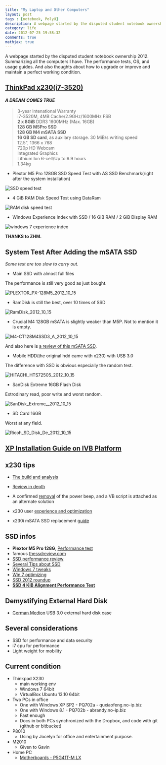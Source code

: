 ```yaml
---
title: "My Laptop and Other Computers"
layout: post
tags : [notebook, PolyU]
description: A webpage started by the disputed student notebook ownership 2012. Summarizing all the computers I have. The performance tests, OS, and usage guides. And also thoughts about how to upgrade or improve and maintain a perfect working condition.
category: life
date: 2012-07-25 19:58:32
comments: true
mathjax: true
---
```


A webpage started by the disputed student notebook ownership 2012. Summarizing all the computers I have. The performance tests, OS, and usage guides. And also thoughts about how to upgrade or improve and maintain a perfect working condition.

<!--more-->

## [ThinkPad x230(i7-3520)](http://www.hknotebook.com/hkust2012/product/main.jsp?view=product&pid=5&brand=lenovo)

#### _A DREAM COMES TRUE_
    
>   3-year Intenational Warranty  
>   i7-3520M, 4MB Cache/2.9GHz/1600MHz FSB  
>   **2 x 8GiB** DDR3 1600MHz (Max. 16GB)  
>   **128 GB M5Pro SSD**  
>   **128 GB M4 mSATA SSD**    
>   **16 GB SD card**, as auxilary storage. 30 MiB/s writing speed  
>   12.5", 1366 x 768  
>   720p HD Webcam  
>   Integrated Graphics  
>   Lithium Ion 6-cell/Up to 9.9 hours  
>   1.34kg  

- Plextor M5 Pro 128GB SSD Speed Test with AS SSD Benchmark(right after the system installation)    

![SSD speed test](http://i.imgur.com/Ku7gLqh.png)

- 4 GiB RAM Disk Speed Test using DataRam    

![RAM disk speed test](http://i.imgur.com/opbKZd0.png)

- Windows Experience Index with SSD / 16 GiB RAM / 2 GiB Display RAM    

![windows 7 experience index](http://i.imgur.com/etXtAFC.png)

**THANKS to ZHM.**

## System Test After Adding the mSATA SSD

*Some test are too slow to carry out.*

- Main SSD with almost full files    

The performance is still very good as just bought.

![PLEXTOR_PX-128M5_2012_10_15](http://i.imgur.com/WP6peBZ.jpg)

- RamDisk is still the best, over 10 times of SSD    

![RamDisk_2012_10_15](http://i.imgur.com/4PHbEKF.jpg)

- Crucial M4 128GB mSATA is slightly weaker than M5P. Not to mention it is empty.    

![M4-CT128M4SSD3_A_2012_10_15](http://i.imgur.com/fZk4tlB.jpg)

And also here is [a review of this mSATA SSD](http://www.storagereview.com/micron_realssd_c400_msata_ssd_review).    

- Mobile HDD(the original hdd came with x230) with USB 3.0    

The difference with SSD is obvious especially the random test.    

![HITACHI_HTS72505_2012_10_15](http://i.imgur.com/8thBkJB.jpg) 

- SanDisk Extreme 16GB Flash Disk    

Extrodinary read, poor write and worst random.    

![SanDisk_Extreme__2012_10_15](http://i.imgur.com/MeQ4Jv7.jpg)

- SD Card 16GB    

Worst at any field.    

![Ricoh_SD_Disk_De_2012_10_15](http://i.imgur.com/6tQNnOk.jpg)

## [XP Installation Guide on IVB Platform](http://news.mydrivers.com/1/237/237098_all.htm)

## x230 tips

- [The build and analysis](http://www.tpuser.idv.tw/wp/)    

- [Review in depth](http://www.notebookcheck.net/Lenovo-ThinkPad-X230-2306-2AU-Laptop-Review.75317.0.html)    

- A confirmed [removal](http://forums.lenovo.com/t5/T400-T500-and-newer-T-series/T530-does-not-make-typical-ThinkPad-Power-Status-Beeps/td-p/788571/highlight/false) of the power beep, and a VB script is attached as an alternate solution      

- x230 user [experience and optimization](http://littlenine1221.pixnet.net/blog/post/91040924-%5B%E6%96%B0%E5%93%81%E5%88%86%E4%BA%AB%5D-lenovo-x230-%2B-sandisk-480gb-ssd-%2B-16gb-ram-%2Bg)     

- x230i mSATA SSD replacement [guide](http://www.5i01.cn/topicdetail.php?f=240&t=2840788&last=37435297)     

## SSD infos    

+ **Plextor M5 Pro 128G**, [Performance test](http://www.chiphell.com/thread-531991-1-1.html)    
+ famous [thessdreview.com](http://thessdreview.com/)    
+ [SSD performance review](http://www.expreview.com/19604-all.html)    
+ [Several Tips about SSD](http://diy.pconline.com.cn/cpu/study_cpu/1203/2722291_all.html)     
+ [Windows 7 tweaks](http://article.pchome.net/content-1387324.html)    
+ [Win 7 optimizing](http://moonwulk.blogspot.hk/2010/07/windows-7-ssd.html)    
+ [SSD 2012 roundup](http://www.behardware.com/art/imprimer/860/)     
+ [**SSD 4 KiB Alignment Performance Test**](http://www.seekxiu.com/article.aspx?id=12568)   

## Demystifying External Hard Disk    

+ [German Medion](http://item.taobao.com/item.htm?id=18461252774) USB 3.0 external hard disk case    

## Several considerations    

- SSD for performance and data security    
- i7 cpu for performance    
- Light weight for mobility    

## Current condition   

- Thinkpad X230   
  - main working env   
  - Windows 7 64bit    
  - VirtualBox Ubuntu 13.10 64bit   
- Two PCs in office    
  - One with Windows XP SP2 - PQ702a - quxiaofeng.no-ip.biz    
  - One with Windows 8.1 - PQ702b - abrandy.no-ip.biz
  - Fast enough
  - Docs in both PCs synchronized with the Dropbox, and code with git (github or bitbucket)    
- P8010    
  - Using by Jocelyn for office and entertainment purpose.    
- M2010   
  - Given to Gavin
- Home PC
    - [Motherboards - P5G41T-M LX](http://www.asus.com/Motherboards/P5G41TM_LX/overview/) 
